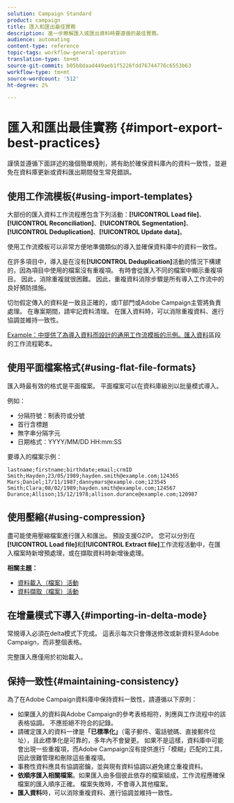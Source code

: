```yaml
---
solution: Campaign Standard
product: campaign
title: 匯入和匯出最佳實務
description: 進一步瞭解匯入或匯出資料時要遵循的最佳實務。
audience: automating
content-type: reference
topic-tags: workflow-general-operation
translation-type: tm+mt
source-git-commit: b05b8daad449aeb1f5226fdd76744776c6553b63
workflow-type: tm+mt
source-wordcount: '512'
ht-degree: 2%

---
```



# 匯入和匯出最佳實務 {#import-export-best-practices}

謹慎並遵循下面詳述的幾個簡單規則，將有助於確保資料庫內的資料一致性，並避免在資料庫更新或資料匯出期間發生常見錯誤。

## 使用工作流模板{#using-import-templates}

大部份的匯入資料工作流程應包含下列活動：**[!UICONTROL Load file]**、**[!UICONTROL Reconciliation]**、**[!UICONTROL Segmentation]**、**[!UICONTROL Deduplication]**、**[!UICONTROL Update data]**。

使用工作流模板可以非常方便地準備類似的導入並確保資料庫中的資料一致性。

在許多項目中，導入是在沒有&#x200B;**[!UICONTROL Deduplication]**&#x200B;活動的情況下構建的，因為項目中使用的檔案沒有重複項。 有時會從匯入不同的檔案中顯示重複項目。 因此，消除重複就很困難。 因此，重複資料消除步驟是所有導入工作流中的良好預防措施。

切勿假定傳入的資料是一致且正確的，或IT部門或Adobe Campaign主管將負責處理。 在專案期間，請牢記資料清理。 在匯入資料時，可以消除重複資料、進行協調並維持一致性。

[Example：中提供了為導入資料而設計的通用工作流模板的示例。匯入資料](../../platform/using/creating-import-export-templates.md)區段的工作流程範本。

## 使用平面檔案格式{#using-flat-file-formats}

匯入時最有效的格式是平面檔案。 平面檔案可以在資料庫級別以批量模式導入。

例如：

* 分隔符號：制表符或分號
* 首行含標題
* 無字串分隔字元
* 日期格式：YYYY/MM/DD HH:mm:SS

要導入的檔案示例：

```
lastname;firstname;birthdate;email;crmID
Smith;Hayden;23/05/1989;hayden.smith@example.com;124365
Mars;Daniel;17/11/1987;dannymars@example.com;123545
Smith;Clara;08/02/1989;hayden.smith@example.com;124567
Durance;Allison;15/12/1978;allison.durance@example.com;120987
```

## 使用壓縮{#using-compression}

盡可能使用壓縮檔案進行匯入和匯出。 預設支援GZIP。 您可以分別在&#x200B;**[!UICONTROL Load file]**&#x200B;和&#x200B;**[!UICONTROL Extract file]**&#x200B;工作流程活動中，在匯入檔案時新增預處理，或在擷取資料時新增後處理。

**相關主題：**

* [資料載入（檔案）活動](../../workflow/using/data-loading--file-.md)
* [資料擷取（檔案）活動](../../workflow/using/extraction--file-.md)

## 在增量模式下導入{#importing-in-delta-mode}

常規導入必須在delta模式下完成。 這表示每次只會傳送修改或新資料至Adobe Campaign，而非整個表格。

完整匯入應僅用於初始載入。

## 保持一致性{#maintaining-consistency}

為了在Adobe Campaign資料庫中保持資料一致性，請遵循以下原則：

* 如果匯入的資料與Adobe Campaign的參考表格相符，則應與工作流程中的該表格協調。 不應拒絕不符合的記錄。
* 請確定匯入的資料一律是&#x200B;**「已標準化」**（電子郵件、電話號碼、直接郵件位址），且此標準化是可靠的，多年內不會變更。 如果不是這樣，資料庫中可能會出現一些重複項，而Adobe Campaign沒有提供進行「模糊」匹配的工具，因此很難管理和刪除這些重複項。
* 事務性資料應具有協調密鑰，並與現有資料協調以避免建立重複資料。
* **依順序匯入相關檔案**。如果匯入由多個彼此依存的檔案組成，工作流程應確保檔案的匯入順序正確。 檔案失敗時，不會導入其他檔案。
* **匯入資料**&#x200B;時，可以消除重複資料、進行協調並維持一致性。

